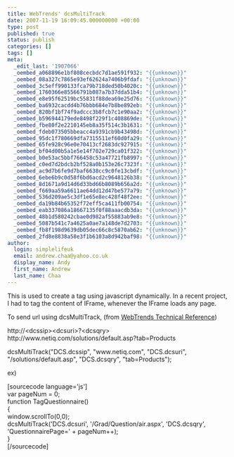 ```yaml
---
title: WebTrends' dcsMultiTrack
date: 2007-11-19 16:09:45.000000000 +00:00
type: post
published: true
status: publish
categories: []
tags: []
meta:
  _edit_last: '1907066'
  _oembed_a068896e1bf808cecbdc7d1ae591f932: "{{unknown}}"
  _oembed_08a327c7865e93ef62624a7406b9fdaf: "{{unknown}}"
  _oembed_3c5eff990133fca79b718ded50b4020c: "{{unknown}}"
  _oembed_1760366e85566791b087a7b37dda51b4: "{{unknown}}"
  _oembed_e8e95f62519bc55831f88dea69e25d76: "{{unknown}}"
  _oembed_ba6932cacdd4b76bbb684e7b8be892eb: "{{unknown}}"
  _oembed_820bf1bf74f9adccc3b8fcb7c1e90aa2: "{{unknown}}"
  _oembed_b596944179ede8498f229f1c408869de: "{{unknown}}"
  _oembed_fbe80f2e2210145eb8a35f514c3b1631: "{{unknown}}"
  _oembed_fdeb073505bbeacc4a9391cb9b43498d: "{{unknown}}"
  _oembed_95dc1f780669dfa7315511ef60d0fa29: "{{unknown}}"
  _oembed_65fe928c96e0e70413cf2683dc927915: "{{unknown}}"
  _oembed_bf04d00b5a1e5e14f702e729ca01f322: "{{unknown}}"
  _oembed_b0e53ac5bbf766458c53a47721fb8997: "{{unknown}}"
  _oembed_c0ed7d2bdcb2bf528a0b153e26c7323f: "{{unknown}}"
  _oembed_ac9d7b6fe9d7baf6638cc9c0fe13cbdf: "{{unknown}}"
  _oembed_6ebe6b9c0d58f6bd6acd2c9648126b38: "{{unknown}}"
  _oembed_8d1671a9d14d6d33bd66b8089b656a2d: "{{unknown}}"
  _oembed_f669aa59a6611ae64dd12d47be577a79: "{{unknown}}"
  _oembed_536d209ae5c3df1e65e8ec428f48f2ee: "{{unknown}}"
  _oembed_da19b84b65352f72eff5ca411fb00754: "{{unknown}}"
  _oembed_eab337086a18667135f0f88aaacdb3da: "{{unknown}}"
  _oembed_48b1d580242cbae0d982af55883ab9e8: "{{unknown}}"
  _oembed_5087b541c7a4625a0ae7a148de7d2703: "{{unknown}}"
  _oembed_fb8f198d9639db05dec66c8c5870ab62: "{{unknown}}"
  _oembed_2fd8e8838a58e3f1b6103a8d942baf98: "{{unknown}}"
author:
  login: simplelifeuk
  email: andrew.chaa@yahoo.co.uk
  display_name: Andy
  first_name: Andrew
  last_name: Chaa
---
```

<p>This is used to create a tag using javascript dynamically. In a recent project, I had to tag the content of IFrame, whenever the IFrame loads any page.</p>
<p>To send url using dcsMultiTrack, (from <a href="http://www.websital.com/webtrends/docs/WTtechref.pdf">WebTrends Technical Reference</a>)</p>
<p>http://&lt;dcssip&gt;&lt;dcsuri&gt;?&lt;dcsqry&gt;<br />
http://www.netiq.com/solutions/default.asp?tab=Products</p>
<p>dcsMultiTrack("DCS.dcssip", "www.netiq.com", "DCS.dcsuri", "/solutions/default.asp", "DCS.dcsqry", "tab=Products");</p>
<p>ex)</p>
<p>[sourcecode language='js']<br />
var pageNum = 0;<br />
function TagQuestionnaire()<br />
{<br />
    window.scrollTo(0,0);<br />
    dcsMultiTrack('DCS.dcsuri', '/Grad/Question/air.aspx', 'DCS.dcsqry', 'QuestionnairePage=' + pageNum++);<br />
}<br />
[/sourcecode]</p>
